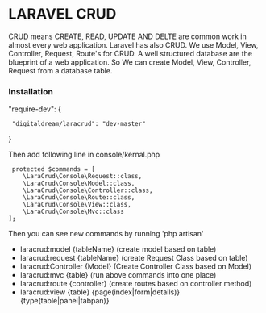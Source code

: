 # LARAVEL CRUD #

CRUD means CREATE, READ, UPDATE AND DELTE are common work in almost every web application. Laravel has also CRUD. We use Model, View, Controller, Request, Route's for CRUD.  A well structured database are the blueprint of a web application. So We can create Model, View, Controller, Request from a database table.

### Installation ###
  "require-dev": {
  
     "digitaldream/laracrud": "dev-master"
        
}


Then add following line  in console/kernal.php

     protected $commands = [
        \LaraCrud\Console\Request::class,
        \LaraCrud\Console\Model::class,
        \LaraCrud\Console\Controller::class,
        \LaraCrud\Console\Route::class,
        \LaraCrud\Console\View::class,
        \LaraCrud\Console\Mvc::class
    ];
Then you can see new commands by running 'php artisan'

* laracrud:model {tableName} (create model based on table)
* laracrud:request {tableName} (create Request Class based on table)
* laracrud:Controller {Model} (Create Controller Class based on Model)
* laracrud:mvc {table} (run above commands into one place)
* laracrud:route {controller} (create routes based on controller method)
* laracrud:view {table} {page(index|form|details)} {type(table|panel|tabpan)}
